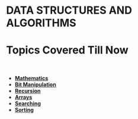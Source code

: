<h1><b>DATA STRUCTURES AND ALGORITHMS</b></h1>
<h1>Topics Covered Till Now</h1>
<br>


<ul>
<li ><b><a href="https://github.com/kaustubh0777/DSA_CRACKED/tree/master/maths">Mathematics</a></b></li>
<li ><b><a href="https://github.com/kaustubh0777/DSA_CRACKED/tree/master/bit_manipulation">Bit Manipulation</a></b></li>
<li><b><a href="https://github.com/kaustubh0777/DSA_CRACKED/tree/master/recursion">Recursion</a><b></li>
<li><b><a href="https://github.com/kaustubh0777/DSA_CRACKED/tree/master/arrays">Arrays</a></li>
<li><b><a href="https://github.com/kaustubh0777/DSA_CRACKED/tree/master/searching">Searching</a></li>
<li><b><a href="https://github.com/kaustubh0777/DSA_CRACKED/tree/master/sorting">Sorting</a></li>
</ul>